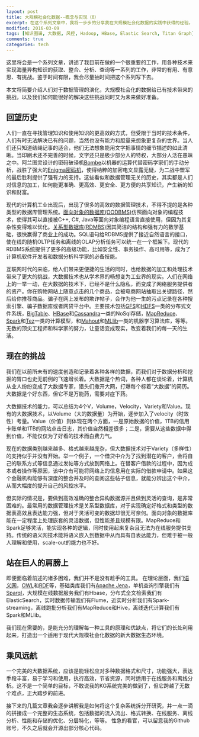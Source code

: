 ```yaml
---
layout: post
title: 大规模社会化数据--概念与实现（0）
excerpt: 在这个系列文章中，我将一步步的分享我在大规模社会化数据的实践中获得的经验。这篇文章将简要介绍我在做什么，以及这个东西有什么用。
modified: 2016-03-09
tags: [知识图谱, 大数据, 风控, Hadoop, HBase, Elastic Search, Titan Graph]
comments: true
categories: tech
---
```


这里将会是一个系列文章，讲述了我目前在做的一个很重要的工作，用各种技术来实现海量异构知识的获取、整合、分析、查询等一系列的工作，非常的有用、有意思、有挑战。鉴于时间有限，我会尽量抽时间把这个系列写下去。

本文将简要介绍人们对于数据管理的演化，大规模社会化的数据给已有技术带来的挑战，以及我们如何能很好的解决这些挑战同时又为未来做好准备。

## 回望历史
人们一直在寻找管理知识和使用知识的更高效的方式，但受限于当时的技术条件，人们有时无法解决已有的问题，当然也没有能力和胆量来想象更复杂的世界。当人们还只知道结绳记事的适合，他们无法想象能用文字把事情的细节描述的如此清晰。当印刷术还不完善的时候，文字还只是极少部分人的特权，大部分人活在愚昧之中。阿兰图灵设计的密码破译机[Bombe](https://en.wikipedia.org/wiki/Bombe)以机器的运算代替密码学家们的手动分析，战胜了强大的[Enigma密码机](https://en.wikipedia.org/wiki/Enigma_machine)，使得纳粹的加密电文显露无疑，为二战中盟军的最后胜利提供了强有力的支持。这些看似和数据管理无关的历史，其实都是人们对信息的加工，如何能更准确、更高效、更安全、更方便的共享知识，产生新的知识和财富。

现代的计算机工业出现后，出现了很多的高效的数据管理技术，不得不提的是各种类型的数据库管理系统。[面向对象的数据库(OODBMS)](https://en.wikipedia.org/wiki/Object_database)仿照面向对象的编程技术，使得其可以直接被C++, C#, Java等面向对象编程语言直接使用，但因为其复杂性变得难以优化。[关系型数据库(RDMBS)](https://en.wikipedia.org/wiki/Relational_database_management_system)因其简洁的结构和强有力的数学基础，很快赢得了商业上的成功。SQL语句给RDBMS提供了接近自然语言的接口，使在线的随机OLTP任务和离线的OLAP分析任务可以统一在一个框架下。现代的RDBMS系统提供了更多的高级功能，比如安全性、事务操作、高可用等，成为了计算机软件开发者和数据分析科学家的必备技能。

互联网时代的来临，给人们带来更便捷的生活的同时，也给数据的加工和处理技术带来了更大的挑战，大数据技术也从学术界的畅想变为工业界的现实。人们在网络上的一举一动，在大数据的技术下，已经不是什么隐私，而变成了网络服务提供者的资产。你在购物网站上随意点击的几个商品，会被电商网站抽取出关键路径，然后给你推荐商品。骗子在网上发布的欺诈帖子，会作为他一生的污点记录在各种搜索引擎、骗子数据库或者网贷平台中。主要技术包括[GFS](https://en.wikipedia.org/wiki/Google_File_System)和[HDFS](http://hadoop.apache.org/docs/stable/hadoop-project-dist/hadoop-hdfs/HdfsUserGuide.html)一类的分布式文件系统，[BigTable](https://en.wikipedia.org/wiki/BigTable)、[HBase](http://hbase.apache.org)和[Cassandra](http://cassandra.apache.org)一类的NoSql存储，[MapReduce](https://en.wikipedia.org/wiki/MapReduce)、[Spark](http://spark.apache.org)和[Tez](https://tez.apache.org/)一类的计算模型，和[Mahout](http://mahout.apache.org)和[MLlib](http://spark.apache.org/mllib/)一类的机器学习算法库，等等。无数的顶尖工程师和科学家的努力，让童话变成现实，改变着我们的每一天的生活。

## 现在的挑战

我们在以前所未有的速度创造和记录着各种各样的数据，而我们对于数据分析和挖掘的胃口也史无前例的飞速增长着。大数据是个热词，各种人都在谈论着，计算机从业人纷纷变成了大数据专家，猎头们撒开大网，打爆每个标着“大数据”的简历。大数据是个好东西，但它不是万能药，需要对症下药。

大数据技术的能力，可以总结为4个V，Volume，Velocity，Variety和Value。现有的大数据技术，以Volume（大的数据量）为开始，逐步加入了velocity（时效性）考量。Value（价值）则体现在两个方面，一是原始数据的价值，1TB的信用卡账单和1TB的网站点击日志，其价值自然相差很多；二是，需要从这些数据中得到价值，不能仅仅为了好看的技术而白费力气。

现在的数据类别越来越多、格式越来越庞杂，但大数据技术对于Variety（多样性）的支持似乎并没有开始。举一个例子，一个借贷中介为了找到潜在的客户，会将自己的联系方式等信息通过发帖等方式放到网络上。在替客户借款的过程中，因为成本或者操作等原因，该中介有可能将网络上的信息用在实际的借款申请中。如果这个金融机构能够有深度的整合并及时的查阅这些帖子信息，就能分辨出这个中介，从而大幅度的提升自己的风控水平。

但实际的情况是，要做到高效准确的整合异构数据源并且做到灵活的查询，是非常困难的。最常用的数据管理技术是关系型数据库，对于实现确定好格式和类型的数据表高效且表达能力强，但对于灵活可变的数据却很无可奈何。面向对象的数据库能在一定程度上处理嵌套的灵活数据，但性能差且规模有限。MapReduce和Spark足够灵活，能实现各种的逻辑，同时使用起来复杂且无法为在线服务提供支持。传统的语义网技术能将语义嵌入到数据中从而具有自表达能力，但难于被一般人理解和使用，scale-out的能力也不好。

## 站在巨人的肩膀上
即便面临着前述的诸多困难，我们并不是没有趁手的工具。
在理论层面，我们[语义网](https://en.wikipedia.org/wiki/Semantic_web)，[OWL]()和[RDF]()等，基础类库我们有[Apache Jena](http://jena.apache.org/)，单机查询引擎我们有[Sparql]()，大规模在线数据服务我们有Hbase，分布式全文检索我们有ElasticSearch，实时数据传输我们有Flume，近实时分析我们有Spark-streaming，离线跑批分析我们有MapReduce和Hive，离线迭代计算我们有Spark和MLlib。

我们现在需要的，是能充分的理解每一种工具的原理和优缺点，将它们的长处利用起来，打造出一个适用于现代大规模社会化数据的新大数据生态环境。

## 乘风远航

一个完美的大数据系统，应该是能轻松应对多种数据格式和尺寸，功能强大，表达手段丰富，易于学习和使用，执行高效，节省资源，同时适用于在线服务和离线分析。这不是一个简单的目标，不敢说我的KG系统完美的做到了，但它跨越了无数个难点，正大踏步的前进。

接下来的几篇文章我会逐步讲解我是如何将这个复杂系统拆分开研究，并一点一滴的拼接成一个完整的生态系统，包括数据的流入流出、格式转换、在线服务、离线分析、性能和存储的优化、分层特化，等等。
性急的看官，可以留意我的Github账号，不久之后就会开源出部分核心代码。
